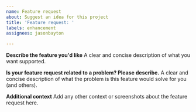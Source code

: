 ```yaml
---
name: Feature request
about: Suggest an idea for this project
title: 'Feature request: '
labels: enhancement
assignees: jasonbayton

---
```


**Describe the feature you'd like**
A clear and concise description of what you want supported.

**Is your feature request related to a problem? Please describe.**
A clear and concise description of what the problem is this feature would solve for you (and others). 

**Additional context**
Add any other context or screenshots about the feature request here.
